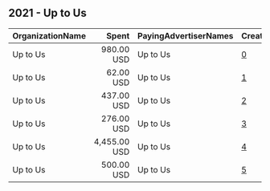 ## 2021 - Up to Us 
|OrganizationName|Spent|PayingAdvertiserNames|CreativeUrls|Impressions|Genders|AgeBrackets|CountryCodes|BillingAddresses|CandidateBallotInformation|
|:---|---:|:---|:---|---:|:---|:---|:---|:---|:---|
|Up to Us|980.00 USD|Up to Us|[0](https://www.snap.com/political-ads/asset/03fd1796088b4a75c2d62a05edf25fb1936345a3af596a3e490888c67ca97e60?mediaType=mp4)|260,631||19-24|united states|"1333 Broadway, Suite 250,Oakland,94612,US"||
|Up to Us|62.00 USD|Up to Us|[1](https://www.snap.com/political-ads/asset/08dbaf891841fa681c1b119859b3c33ea8cba9e96fc8a976a0f8a0a4722b58fd?mediaType=mp4)|8,490||18-24|united states|"1333 Broadway, Suite 250,Oakland,94612,US"||
|Up to Us|437.00 USD|Up to Us|[2](https://www.snap.com/political-ads/asset/08dbaf891841fa681c1b119859b3c33ea8cba9e96fc8a976a0f8a0a4722b58fd?mediaType=mp4)|52,557||18-24|united states|"1333 Broadway, Suite 250,Oakland,94612,US"||
|Up to Us|276.00 USD|Up to Us|[3](https://www.snap.com/political-ads/asset/03fd1796088b4a75c2d62a05edf25fb1936345a3af596a3e490888c67ca97e60?mediaType=mp4)|77,999||19-24|united states|"1333 Broadway, Suite 250,Oakland,94612,US"||
|Up to Us|4,455.00 USD|Up to Us|[4](https://www.snap.com/political-ads/asset/58f0e5d88dc10245d05e1b631af5c95a0de2a8ec3582d7b039a15c1623220f69?mediaType=mp4)|236,477||19-24|united states|"1333 Broadway, Suite 250,Oakland,94612,US"||
|Up to Us|500.00 USD|Up to Us|[5](https://www.snap.com/political-ads/asset/a9d11d5214c6cc8b99955d44bc4d69170997a96a72ffd31197ea8de9e894166f?mediaType=mp4)|43,419||18-24|united states|"1333 Broadway, Suite 250,Oakland,94612,US"||
